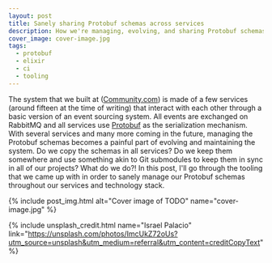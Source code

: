 ```yaml
---
layout: post
title: Sanely sharing Protobuf schemas across services
description: How we're managing, evolving, and sharing Protobuf schemas across several services and programming languages.
cover_image: cover-image.jpg
tags:
  - protobuf
  - elixir
  - ci
  - tooling
---
```


The system that we built at ([Community.com][community-website]) is made of a few services (around fifteen at the time of writing) that interact with each other through a basic version of an event sourcing system. All events are exchanged on RabbitMQ and all services use [Protobuf][protobuf] as the serialization mechanism. With several services and many more coming in the future, managing the Protobuf schemas becomes a painful part of evolving and maintaining the system. Do we copy the schemas in all services? Do we keep them somewhere and use something akin to Git submodules to keep them in sync in all of our projects? What do we do?! In this post, I'll go through the tooling that we came up with in order to sanely manage our Protobuf schemas throughout our services and technology stack.

{% include post_img.html alt="Cover image of TODO" name="cover-image.jpg" %}

{% include unsplash_credit.html name="Israel Palacio" link="https://unsplash.com/photos/ImcUkZ72oUs?utm_source=unsplash&utm_medium=referral&utm_content=creditCopyText" %}

[community-website]: TODO
[protobuf]: TODO
